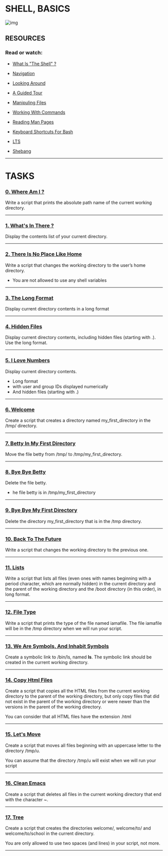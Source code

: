 # SHELL, BASICS

![img](https://s3.amazonaws.com/intranet-projects-files/holbertonschool-sysadmin_devops/205/image.jpg)


## RESOURCES

### Read or watch: 

- [What Is "The Shell" ?](https://intranet.hbtn.io/rltoken/aygkrwOyI_yLtXHF1Yj0QQ)

- [Navigation](https://intranet.hbtn.io/rltoken/fMDkg3TKjANJSPTROMQSpA)

- [Looking Around](https://intranet.hbtn.io/rltoken/isPTWCOgTjeLaonZg8Rl5g)

- [A Guided Tour](https://intranet.hbtn.io/rltoken/GznRkhU3QTWAWwDeZ-k9Pw)

- [Manipuling Files](https://intranet.hbtn.io/rltoken/GA2UvOhDOjwa-NtbazvlCQ)

- [Working With Commands](https://intranet.hbtn.io/rltoken/ylGnKaanTSp3jIpXme9krg)

- [Reading Man Pages](https://intranet.hbtn.io/rltoken/52aXMywgSkXV07rFrX8eWw)

- [Keyboard Shortcuts For Bash](https://intranet.hbtn.io/rltoken/XXe2AD3TVWvNFwSP5_-YWQ)

- [LTS](https://wiki.ubuntu.com/LTS)

- [Shebang](https://intranet.hbtn.io/rltoken/_pJ5Fl2TaZVzW3jJy_mwKA)

------------------------
# TASKS


### [0. Where Am I ?](https://github.com/MathieuMorel62/holbertonschool-shell/blob/master/basics/0-current_working_directory)

Write a script that prints the absolute path name of the current working directory.

--------------------

### [1. What's In There ?](https://github.com/MathieuMorel62/holbertonschool-shell/blob/master/basics/1-listit)

Display the contents list of your current directory.

------------------------

### [2. There Is No Place Like Home](https://github.com/MathieuMorel62/holbertonschool-shell/blob/master/basics/2-bring_me_home)

Write a script that changes the working directory to the user’s home directory.

  - You are not allowed to use any shell variables

-------------------------

### [3. The Long Format](https://github.com/MathieuMorel62/holbertonschool-shell/blob/master/basics/3-listfiles)

Display current directory contents in a long format

-------------------------

### [4. Hidden Files](https://github.com/MathieuMorel62/holbertonschool-shell/blob/master/basics/4-listmorefiles)

Display current directory contents, including hidden files (starting with .). Use the long format.

--------------------------

### [5. I Love Numbers](https://github.com/MathieuMorel62/holbertonschool-shell/blob/master/basics/5-listfilesdigitonly)

Display current directory contents.
  
  - Long format
  - with user and group IDs displayed numerically
  - And hidden files (starting with .)

-------------------------

### [6. Welcome](https://github.com/MathieuMorel62/holbertonschool-shell/blob/master/basics/6-firstdirectory)

Create a script that creates a directory named my_first_directory in the /tmp/ directory.

---------------------

### [7. Betty In My First Directory](https://github.com/MathieuMorel62/holbertonschool-shell/blob/master/basics/7-movethatfile)

Move the file betty from /tmp/ to /tmp/my_first_directory.

-------------------------

### [8. Bye Bye Betty](https://github.com/MathieuMorel62/holbertonschool-shell/blob/master/basics/8-firstdelete)

Delete the file betty.

  - he file betty is in /tmp/my_first_directory

-------------------------

### [9. Bye Bye My First Directory](https://github.com/MathieuMorel62/holbertonschool-shell/blob/master/basics/9-firstdirdeletion)

Delete the directory my_first_directory that is in the /tmp directory.

-------------------------

### [10. Back To The Future](https://github.com/MathieuMorel62/holbertonschool-shell/blob/master/basics/10-back)

Write a script that changes the working directory to the previous one.

-----------------------------

### [11. Lists](https://github.com/MathieuMorel62/holbertonschool-shell/blob/master/basics/11-lists)

Write a script that lists all files (even ones with names beginning with a period character, which are normally hidden) in the current directory and the parent of the working directory and the /boot directory (in this order), in long format.

---------------------------

### [12. File Type](https://github.com/MathieuMorel62/holbertonschool-shell/blob/master/basics/12-file_type)

Write a script that prints the type of the file named iamafile. The file iamafile will be in the /tmp directory when we will run your script.

-------------------------------

### [13. We Are Symbols, And Inhabit Symbols](https://github.com/MathieuMorel62/holbertonschool-shell/blob/master/basics/13-symbolic_link)

Create a symbolic link to /bin/ls, named __ls__. The symbolic link should be created in the current working directory.

-------------------------

### [14. Copy Html Files](https://github.com/MathieuMorel62/holbertonschool-shell/blob/master/basics/14-copy_html)

Create a script that copies all the HTML files from the current working directory to the parent of the working directory, but only copy files that did not exist in the parent of the working directory or were newer than the versions in the parent of the working directory.

You can consider that all HTML files have the extension .html

--------------------

### [15. Let's Move](https://github.com/MathieuMorel62/holbertonschool-shell/blob/master/basics/15-lets_move)

Create a script that moves all files beginning with an uppercase letter to the directory /tmp/u.

You can assume that the directory /tmp/u will exist when we will run your script

---------------------

### [16. Clean Emacs](https://github.com/MathieuMorel62/holbertonschool-shell/blob/master/basics/16-clean_emacs)

Create a script that deletes all files in the current working directory that end with the character ~.

--------------------

### [17. Tree](https://github.com/MathieuMorel62/holbertonschool-shell/blob/master/basics/17-tree)

Create a script that creates the directories welcome/, welcome/to/ and welcome/to/school in the current directory.

You are only allowed to use two spaces (and lines) in your script, not more.

------------------------------
